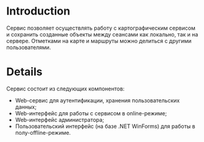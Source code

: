 # Introduction #

Сервис позволяет осуществлять работу с картографическим сервисом и сохранить созданные объекты между сеансами как локально, так и на сервере. Отметками на карте и маршруты можно делиться с другими пользователями.

# Details #

Сервис состоит из следующих компонентов:
  * Web-сервис для аутентификации, хранения пользовательских данных;
  * Web-интерфейс для работы с сервисом в online-режиме;
  * Web-интерфейс администратора;
  * Пользовательский интерфейс (на базе .NET WinForms) для работы в полу-offline-режиме.